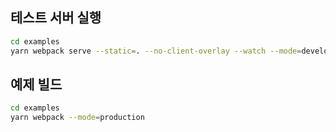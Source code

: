 ## 테스트 서버 실행
```bash
cd examples
yarn webpack serve --static=. --no-client-overlay --watch --mode=development
```

## 예제 빌드
```bash
cd examples
yarn webpack --mode=production
```
